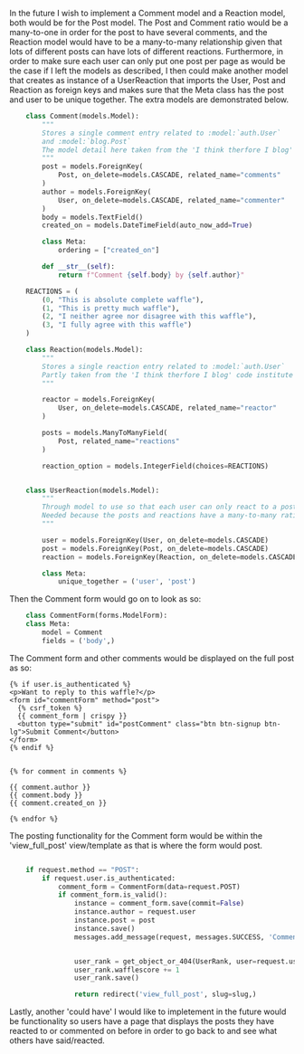 In the future I wish to implement a Comment model and a Reaction model, both would be for the Post model. The Post and Comment ratio would be a many-to-one in order for the post to have several comments, and the Reaction model would have to be a many-to-many relationship given that lots of different posts can have lots of different reactions. Furthermore, in order to make sure each user can only put one post per page as would be the case if I left the models as described, I then could make another model that creates as instance of a UserReaction that imports the User, Post and Reaction as foreign keys and makes sure that the Meta class has the post and user to be unique together. The extra models are demonstrated below.


```python
    class Comment(models.Model):
        """
        Stores a single comment entry related to :model:`auth.User`
        and :model:`blog.Post`
        The model detail here taken from the 'I think therfore I blog' code institute module
        """
        post = models.ForeignKey(
            Post, on_delete=models.CASCADE, related_name="comments"
        )
        author = models.ForeignKey(
            User, on_delete=models.CASCADE, related_name="commenter"
        )
        body = models.TextField()
        created_on = models.DateTimeField(auto_now_add=True)

        class Meta:
            ordering = ["created_on"]

        def __str__(self):
            return f"Comment {self.body} by {self.author}"

    REACTIONS = (
        (0, "This is absolute complete waffle"),
        (1, "This is pretty much waffle"),
        (2, "I neither agree nor disagree with this waffle"), 
        (3, "I fully agree with this waffle")
    )

    class Reaction(models.Model):
        """
        Stores a single reaction entry related to :model:`auth.User`
        Partly taken from the 'I think therfore I blog' code institute module
        """

        reactor = models.ForeignKey(
            User, on_delete=models.CASCADE, related_name="reactor"
        )

        posts = models.ManyToManyField(
            Post, related_name="reactions"
        )

        reaction_option = models.IntegerField(choices=REACTIONS)


    class UserReaction(models.Model):
        """
        Through model to use so that each user can only react to a post once
        Needed because the posts and reactions have a many-to-many ratio
        """

        user = models.ForeignKey(User, on_delete=models.CASCADE)
        post = models.ForeignKey(Post, on_delete=models.CASCADE)
        reaction = models.ForeignKey(Reaction, on_delete=models.CASCADE)

        class Meta:
            unique_together = ('user', 'post')
```

Then the Comment form would go on to look as so:


```python
    class CommentForm(forms.ModelForm):
    class Meta:
        model = Comment
        fields = ('body',)
```

The Comment form and other comments would be displayed on the full post as so:

```
{% if user.is_authenticated %}
<p>Want to reply to this waffle?</p>
<form id="commentForm" method="post">
  {% csrf_token %}
  {{ comment_form | crispy }}
  <button type="submit" id="postComment" class="btn btn-signup btn-lg">Submit Comment</button>
</form>
{% endif %}


{% for comment in comments %}

{{ comment.author }}
{{ comment.body }}
{{ comment.created_on }}

{% endfor %}

```

The posting functionality for the Comment form would be within the 'view_full_post' view/template as that is where the form would post.

```python

    if request.method == "POST":
        if request.user.is_authenticated:
            comment_form = CommentForm(data=request.POST)
            if comment_form.is_valid():
                instance = comment_form.save(commit=False)
                instance.author = request.user
                instance.post = post
                instance.save()
                messages.add_message(request, messages.SUCCESS, 'Comment posted successfully!!')


                user_rank = get_object_or_404(UserRank, user=request.user)
                user_rank.wafflescore += 1
                user_rank.save()

                return redirect('view_full_post', slug=slug,)
```

Lastly, another 'could have' I would like to impletement in the future would be functionality so users have a page that displays the posts they have reacted to or commented on before in order to go back to and see what others have said/reacted.